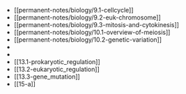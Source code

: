 - [[permanent-notes/biology/9.1-cellcycle]]
- [[permanent-notes/biology/9.2-euk-chromosome]]
- [[permanent-notes/biology/9.3-mitosis-and-cytokinesis]]
- [[permanent-notes/biology/10.1-overview-of-meiosis]]
- [[permanent-notes/biology/10.2-genetic-variation]]
-
-
- [[13.1-prokaryotic_regulation]]
- [[13.2-eukaryotic_regulation]]
- [[13.3-gene_mutation]]
- [[15-a]]